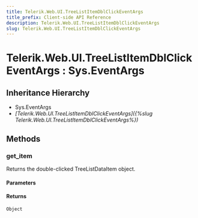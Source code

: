 ```yaml
---
title: Telerik.Web.UI.TreeListItemDblClickEventArgs
title_prefix: Client-side API Reference
description: Telerik.Web.UI.TreeListItemDblClickEventArgs
slug: Telerik.Web.UI.TreeListItemDblClickEventArgs
---
```


# Telerik.Web.UI.TreeListItemDblClickEventArgs : Sys.EventArgs

## Inheritance Hierarchy

* Sys.EventArgs
* *[Telerik.Web.UI.TreeListItemDblClickEventArgs]({%slug Telerik.Web.UI.TreeListItemDblClickEventArgs%})*


## Methods

### get_item

Returns the double-clicked TreeListDataItem object.

#### Parameters

#### Returns

`Object`

